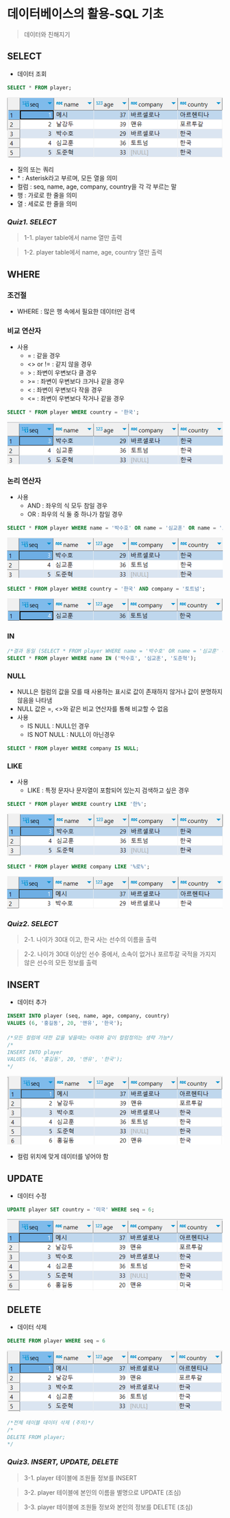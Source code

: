 # 데이터베이스의 활용-SQL 기초

> 데이터와 친해지기

## SELECT
- 데이터 조회

```sql
SELECT * FROM player;
```

![05_1.png](./images/05_1.png)


- 질의 또는 쿼리
- \* : Asterisk라고 부르며, 모든 열을 의미
- 컬럼 : seq, name, age, company, country을 각 각 부르는 말
- 행 : 가로로 한 줄을 의미
- 열 : 세로로 한 줄을 의미


### *Quiz1. SELECT*

> 1-1. player table에서 name 열만 출력

> 1-2. player table에서 name, age, country 열만 출력

## WHERE

### 조건절
- WHERE : 많은 행 속에서 필요한 데이터만 검색


### 비교 연산자
- 사용
  - = : 같을 경우
  - <> or != : 같지 않을 경우
  - \> : 좌변이 우변보다 클 경우
  - \>= : 좌변이 우변보다 크거나 같을 경우
  - < : 좌변이 우변보다 작을 경우
  - <= : 좌변이 우변보다 작거나 같을 경우


```sql
SELECT * FROM player WHERE country = '한국';
```
![05_2.png](./images/05_2.png)



### 논리 연산자
- 사용
  - AND : 좌우의 식 모두 참일 경우
  - OR : 좌우의 식 둘 중 하나가 참일 경우


```sql
SELECT * FROM player WHERE name = '박수호' OR name = '심교훈' OR name = '도준혁';
```
![05_4.png](./images/05_4.png)

```sql
SELECT * FROM player WHERE country = '한국' AND company = '토트넘';
```
![05_3.png](./images/05_3.png)

### IN
```sql
/*결과 동일 (SELECT * FROM player WHERE name = '박수호' OR name = '심교훈' OR name = '도준혁';)*/
SELECT * FROM player WHERE name IN ('박수호', '심교훈', '도준혁');
```

### NULL
- NULL은 컬럼의 값을 모를 때 사용하는 표시로 값이 존재하지 않거나 값이 분명하지 않음을 나타냄
- NULL 값은 =, <>와 같은 비교 연산자를 통해 비교할 수 없음
- 사용
  - IS NULL : NULL인 경우
  - IS NOT NULL : NULL이 아닌경우
```sql
SELECT * FROM player WHERE company IS NULL;
```

### LIKE
- 사용
  - LIKE : 특정 문자나 문자열이 포함되어 있는지 검색하고 싶은 경우

```sql
SELECT * FROM player WHERE country LIKE '한%';
```

![05_5.png](./images/05_5.png)

```sql
SELECT * FROM player WHERE company LIKE '%로%';
```

![05_9.png](./images/05_9.png)


### *Quiz2. SELECT*

> 2-1. 나이가 30대 이고, 한국 사는 선수의 이름을 출력

> 2-2. 나이가 30대 이상인 선수 중에서, 소속이 없거나 포르투갈 국적을 가지지 않은 선수의 모든 정보를 출력

## INSERT
- 데이터 추가


```sql
INSERT INTO player (seq, name, age, company, country) 
VALUES (6, '홍길동', 20, '맨유', '한국');

/*모든 컬럼에 대한 값을 넣을때는 아래와 같이 컬럼정의는 생략 가능*/
/*
INSERT INTO player  
VALUES (6, '홍길동', 20, '맨유', '한국');
*/
```
![05_6.png](./images/05_6.png)

- 컬럼 위치에 맞게 데이터를 넣어야 함

## UPDATE
- 데이터 수정

```sql
UPDATE player SET country = '미국' WHERE seq = 6;
```
![05_7.png](./images/05_7.png)

## DELETE
- 데이터 삭제

```sql
DELETE FROM player WHERE seq = 6
```
![05_8.png](./images/05_8.png)

```sql
/*전체 테이블 데이터 삭제 (주의)*/
/*
DELETE FROM player;
*/
```

### *Quiz3. INSERT, UPDATE, DELETE*

> 3-1. player 테이블에 조원들 정보를 INSERT

> 3-2. player 테이블에 본인의 이름을 별명으로 UPDATE (조심)

> 3-3. player 테이블에 조원들 정보와 본인의 정보를 DELETE (조심)